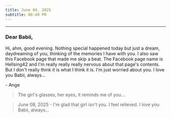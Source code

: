 ```yaml
---
title: June 04, 2025
subtitle: 08:49 PM
---
```

---

### Dear Babii,

Hi, ahm, good evening. Nothing special happened today but just a dream, daydreaming of you, thinking of the memories I have with you. I also saw this Facebook page that made me skip a beat. The Facebook page name is Hellsing42 and I'm really really really nervous about that page's contents. But I don't really think it is what I think it is. I'm just worried about you. I love you Babii, always...

\- Ange

> The girl's glasses, her eyes, it reminds me of you...

> June 08, 2025 - I'm glad that girl isn't you. I feel relieved. I love you Babii, always...
